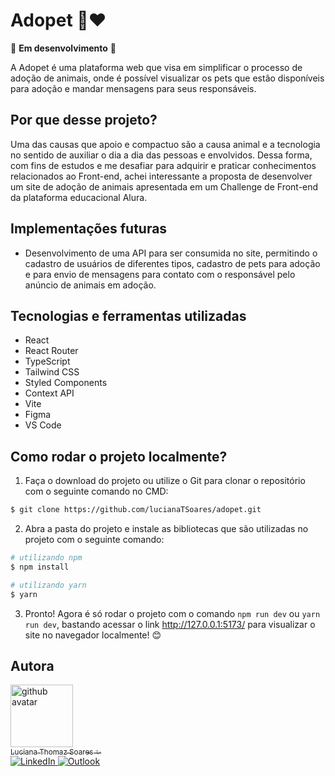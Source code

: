 # Adopet 🐶❤️

🚀 **Em desenvolvimento** 🚀

A Adopet é uma plataforma web que visa em simplificar o processo de adoção de animais, onde é possível visualizar os pets que estão disponíveis para adoção e mandar mensagens para seus responsáveis.

## Por que desse projeto?

Uma das causas que apoio e compactuo são a causa animal e a tecnologia no sentido de auxiliar o dia a dia das pessoas e envolvidos. Dessa forma, com fins de estudos e me desafiar para adquirir e praticar conhecimentos relacionados ao Front-end, achei interessante a proposta de desenvolver um site de adoção de animais apresentada em um Challenge de Front-end da plataforma educacional Alura.

## Implementações futuras

- Desenvolvimento de uma API para ser consumida no site, permitindo o cadastro de usuários de diferentes tipos, cadastro de pets para adoção e para envio de mensagens para contato com o responsável pelo anúncio de animais em adoção.

## Tecnologias e ferramentas utilizadas

- React
- React Router
- TypeScript
- Tailwind CSS
- Styled Components
- Context API
- Vite
- Figma
- VS Code

## Como rodar o projeto localmente?

1. Faça o download do projeto ou utilize o Git para clonar o repositório com o seguinte comando no CMD:

```bash
$ git clone https://github.com/lucianaTSoares/adopet.git
```

2. Abra a pasta do projeto e instale as bibliotecas que são utilizadas no projeto com o seguinte comando:

```bash
# utilizando npm
$ npm install

# utilizando yarn
$ yarn
```

3. Pronto! Agora é só rodar o projeto com o comando `npm run dev` ou `yarn run dev`, bastando acessar o link http://127.0.0.1:5173/ para visualizar o site no navegador localmente! 😊

## Autora

<a href="https://github.com/lucianaTSoares">
    <img src="https://avatars.githubusercontent.com/u/88734065?v=4" width="100px" alt="github avatar"><br>
    <sub>Luciana Thomaz Soares ✨</sub>
</a>

<br>

<a href="https://www.linkedin.com/in/lucianatsoares/" target="_blank">
    <img src="https://img.shields.io/badge/LinkedIn-0077B5?style=for-the-badge&logo=linkedin&logoColor=white" alt="LinkedIn">
</a>
  
<a href="mailto:lucianat.s@hotmail.com" target="_blank">
    <img src="https://img.shields.io/badge/Microsoft_Outlook-0078D4?style=for-the-badge&logo=microsoft-outlook&logoColor=white" alt="Outlook">
</a>
